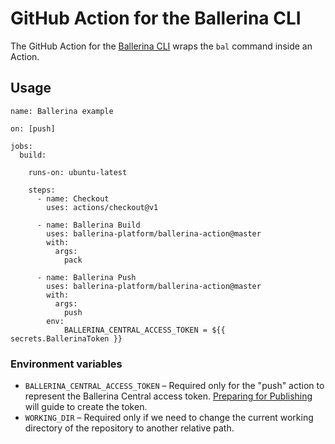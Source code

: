 # GitHub Action for the Ballerina CLI

The GitHub Action for the [Ballerina CLI](https://ballerina.io/) wraps the `bal` command inside an Action.

## Usage

```
name: Ballerina example

on: [push]

jobs:
  build:
    
    runs-on: ubuntu-latest
    
    steps:
      - name: Checkout
        uses: actions/checkout@v1
    
      - name: Ballerina Build
        uses: ballerina-platform/ballerina-action@master
        with:
          args: 
            pack

      - name: Ballerina Push
        uses: ballerina-platform/ballerina-action@master
        with:
          args: 
            push 
        env: 
            BALLERINA_CENTRAL_ACCESS_TOKEN = ${{ secrets.BallerinaToken }}

```

### Environment variables

- `BALLERINA_CENTRAL_ACCESS_TOKEN` – Required only for the "push" action to represent the Ballerina Central access token. [Preparing for Publishing](https://ballerina.io/learn/publishing-packages-to-ballerina-central/#preparing-for-publishing) will guide to create the token.
- `WORKING_DIR` – Required only if we need to change the current working directory of the repository to another relative path. 

